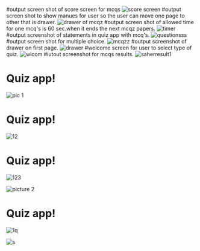 #output screen shot of score screen for mcqs
![score screen](https://user-images.githubusercontent.com/76213201/115960847-12a75680-a52d-11eb-9659-a1895e36c861.PNG)
#output screen shot to show manues for user so the user can move one page to other that is drawer.
![drawer of mcqz](https://user-images.githubusercontent.com/76213201/115960543-703aa380-a52b-11eb-8452-9d95e302f7e6.PNG)
#output screen shot of allowed time for one mcq's is 60 sec.when it ends the next mcqz papers.
![timer](https://user-images.githubusercontent.com/76213201/115959833-9e1de900-a527-11eb-8d6f-93d9c0488000.PNG)
#output screenshot of statements in quiz app with mcq's.
![questionsss](https://user-images.githubusercontent.com/76213201/115959202-82fdaa00-a524-11eb-9561-4aec06eb6c3f.PNG)
#output screen shot for multiple choice.
![mcqzz](https://user-images.githubusercontent.com/76213201/115959181-68c3cc00-a524-11eb-9354-056c61a7cbe4.PNG)
#output screenshot of drawer on first page.
![drawer](https://user-images.githubusercontent.com/76213201/115957430-d5869880-a51b-11eb-9f00-8f7463a4e888.PNG)
#welcome screen for user to select type of quiz.
![wlcom](https://user-images.githubusercontent.com/76213201/115957345-3a8dbe80-a51b-11eb-811e-100f81920faf.PNG)
#iutout screenshot for mcqs results.
![saherresult1](https://user-images.githubusercontent.com/76213201/116003230-925d2000-a616-11eb-88f5-e5f00ed374f4.PNG)

# Quiz app!
![pic 1](https://user-images.githubusercontent.com/76213201/115586890-7be95880-a2e6-11eb-8622-33607ae96a11.PNG)
# Quiz app!

![12](https://user-images.githubusercontent.com/76213201/115596128-2e261d80-a2f1-11eb-8d26-529fbf7fe7da.png)
# Quiz app!
![123](https://user-images.githubusercontent.com/76213201/115596151-341bfe80-a2f1-11eb-9bfa-249de1feb4a6.png)

![picture 2](https://user-images.githubusercontent.com/76213201/115593906-8c053600-a2ee-11eb-971f-99d1b77b7c9c.PNG)
# Quiz app!
![1q](https://user-images.githubusercontent.com/76213201/115594396-1ea5d500-a2ef-11eb-82b9-270696d5bc8d.PNG)

![s](https://user-images.githubusercontent.com/76213201/116004301-8d4e9f80-a61b-11eb-82d3-e2d1a7a675c0.PNG)







  
